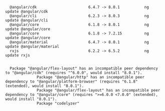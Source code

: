       @angular/cdk                       6.4.7 -> 8.0.1           ng update @angular/cdk
      @angular/cli                       6.2.3 -> 8.0.3           ng update @angular/cli
      @angular/core                      6.1.8 -> 8.0.1           ng update @angular/core
      @angular/core                      6.1.8 -> 7.2.15          ng update @angular/core
      @angular/material                  6.4.7 -> 8.0.1           ng update @angular/material
      rxjs                               6.2.2 -> 6.5.2           ng update rxjs


      Package "@angular/flex-layout" has an incompatible peer dependency to "@angular/cdk" (requires "^6.0.0", would install "8.0.1").
                  Package "@angular/http" has an incompatible peer dependency to "@angular/platform-browser" (requires "6.1.8" (extended), would install "8.0.1").
                  Package "@angular/flex-layout" has an incompatible peer dependency to "@angular/core" (requires ">=6.0.0 <7.0.0" (extended), would install "8.0.1").
                  Package "codelyzer"
